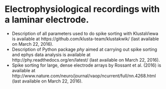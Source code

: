 # Electrophysiological recordings with a laminar electrode.

<ul>
<li>Description of all parameters used to do spike sorting with KlustaViewa is available at https://github.com/klusta-team/klustakwik/ (last available on March 22, 2016).</li>

<li>Description of Python package <i>phy</i> aimed at carrying out spike sorting and ephys data analysis is available at http://phy.readthedocs.org/en/latest/ (last available on March 22, 2016).</li>

<li>Spike sorting for large, dense electrode arrays by Rossant et al. (2016) is available at http://www.nature.com/neuro/journal/vaop/ncurrent/full/nn.4268.html (last available on March 22, 2016).</li>
</ul>

